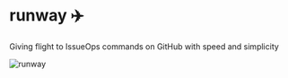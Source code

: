 # runway ✈️

Giving flight to IssueOps commands on GitHub with speed and simplicity

![runway](https://user-images.githubusercontent.com/23362539/230213377-9e2d9572-37f8-4fa3-a948-d1c06a2e8350.png)
